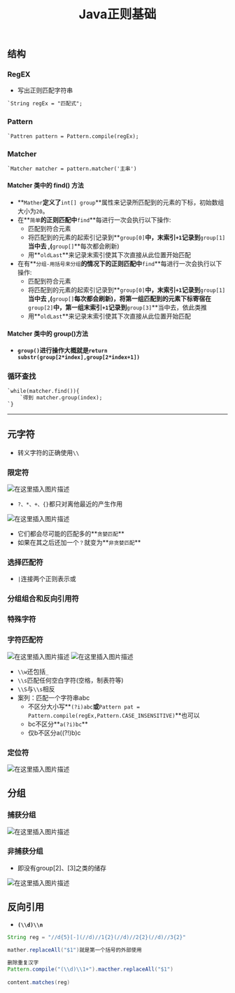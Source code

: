 ﻿---
title:  Java正则基础
index: false
icon: java
category:
  - 编程语言
  - api
  - java
---
<meta name="referrer" content="no-referrer"/>



## 结构

### RegEX

- 写出正则匹配字符串

```markdown
`String regEx = "匹配式"; 
```

### Pattern

```markdown
`Pattren pattern = Pattern.compile(regEx);
```

### Matcher

```markdown
`Matcher matcher = pattern.matcher('主串')
```

#### Matcher 类中的 find() 方法

- **`Mather`**定义了**`int[] group`**属性来记录所匹配到的元素的下标，初始数组大小为`20`。
- 在**`简单`**的正则匹配中**`find`**每进行一次会执行以下操作:
  - 匹配到符合元素
  - 将匹配到的元素的起索引记录到**`group[0]`**中，末索引`+1`记录到**`group[1]`**当中去 ,(**`group[]`**每次都会刷新)
  - 用**`oldLast`**来记录末索引使其下次直接从此位置开始匹配
- 在有**`分组-用括号来分组`**的情况下的正则匹配中**`find`**每进行一次会执行以下操作:
  - 匹配到符合元素
  - 将匹配到的元素的起索引记录到**`group[0]`**中，末索引`+1`记录到**`group[1]`**当中去 ,(**`group[]`**每次都会刷新)，将第一组匹配到的元素下标寄宿在**`group[2]`**中，第一组末索引`+1`记录到**`group[3]`**当中去，依此类推
  - 用**`oldLast`**来记录末索引使其下次直接从此位置开始匹配


#### Matcher 类中的 group()方法

- **`group()`**进行操作大概就是**`return substr(group[2*index],group[2*index+1])`**

### 循环查找

```markdown
`while(matcher.find()){
	`得到 matcher.group(index);
`}
```

------

## 元字符

- 转义字符的正确使用`\\`

### 限定符
![在这里插入图片描述](https://i-blog.csdnimg.cn/direct/178db47a359441c680fc9938281eace4.png)



- `?、*、+、{}`都只对离他最近的产生作用

![在这里插入图片描述](https://i-blog.csdnimg.cn/direct/c7b25eb06c3e47c1a0a942265fb5774e.png)


- 它们都会尽可能的匹配多的**`贪婪匹配`**
- 如果在其之后还加一个`？`就变为**`非贪婪匹配`**

### 选择匹配符

- `|`连接两个正则表示或

### 分组组合和反向引用符

### 特殊字符

### 字符匹配符

![在这里插入图片描述](https://i-blog.csdnimg.cn/direct/79f78c08a06c4b0f89f5f91270b0910b.png)
![在这里插入图片描述](https://i-blog.csdnimg.cn/direct/2978a564fc4a4e0b8fdb027a35823f4d.png)
- `\\w`还包括`_`
- `\\s`匹配任何空白字符(空格，制表符等)
- `\\S`与`\\s`相反
- 案列：匹配一个字符串abc
  - 不区分大小写**`(?i)abc`**或**`Pattern pat = Pattern.compile(regEx,Pattern.CASE_INSENSITIVE)`**也可以
  - bc不区分**`a(?i)bc`**
  - 仅b不区分a((?!)b)c

### 定位符

![在这里插入图片描述](https://i-blog.csdnimg.cn/direct/2f20da3b13fb4d0893729bbb1b3d60f9.png)


## 分组

### 捕获分组

![在这里插入图片描述](https://i-blog.csdnimg.cn/direct/4079ccabb0674069b33724beae6d74e9.png)


### 非捕获分组

- 即没有group[2]、[3]之类的储存

![在这里插入图片描述](https://i-blog.csdnimg.cn/direct/077b2268b19f4336a3468ec103d32888.png)


## 反向引用

- **`(\\d)\\n`**

```java
String reg = "//d{5}[-](//d)//1{2}(//d)//2{2}(//d)//3{2}"
```

```java
mather.replaceAll("$1")就是第一个括号的外部使用
    
删除重复汉字
Pattern.compile("(\\d)\\1+").macther.replaceAll("$1")
    
content.matches(reg)
```

